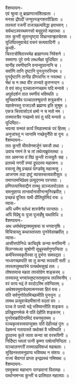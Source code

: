 वैशम्पायनः-  
एवं श्रुत्वा तु ब्राह्मणात्संशितव्रताः ।  
मनसा द्रौपदीं जग्मुरनङ्गशरपीडिताः ॥  
ततस्तां रजनीं राजञ्छल्यविद्धा इवाभवन् ।  
सर्वथाऽस्वस्थमनसो बभूवुस्ते महारथाः ॥  
ततः कुन्ती सुतान्दृष्ट्वा विभ्रान्तान्हृतचेतसः ।  
युधिष्ठिरमुवाचेदं वचनं सत्यवादिनी ॥  
कुन्ती-  
चिररात्रोषितास्स्मेह ब्राह्मणस्य निवेशने ।  
रममाणाः पुरे रम्ये लब्धभैक्षा युधिष्ठिर ॥  
यानीह रमणीयानि वनान्युपवनानि च ।  
सर्वाणि तानि दृष्टानि पुनःपुनररिन्दम ॥  
पुनर्दृष्टानि तानीह प्रीणयन्ति न नस्तथा ।  
भैक्षं च न तथा वीर लभ्यते कुरुनन्दन ॥  
ते वयं साधु पञ्चालान्गच्छाम यदि मन्यसे ।  
अपूर्वदर्शनं तात रमणीयं भविष्यति ॥  
सुभिक्षाश्चैव पञ्चालाश्श्रूयन्ते शत्रुकर्शन ।  
यज्ञसेनस्तु राजाऽसौ ब्रह्मण्य इति सुश्रुम ॥  
एकत्र चिरवासोऽयं क्षमो न च मतो मम ।  
तस्मात्तत्रैव गच्छामो वयं तु यदि मन्यसे ॥  
युधिष्ठिरः-  
भवत्या यन्मतं कार्यं त्विहास्माकं परं हितम् ।  
अनुजांस्तु न जानामि गच्छेयुर्नेति वा पुनः ॥  
वैशम्पायनः-  
ततः कुन्ती भीमसेनमर्जुनं यमजौ तथा ।  
उवाच गमनं ते च तां तथेत्यब्रुवंस्तथा ॥  
तत आमन्त्र्य तं विप्रं कुन्ती राजसुतैः सह ।  
प्रतस्थे नगरीं रम्यां द्रुपदस्य महात्मनः ॥  
वसत्सु तेषु प्रच्छन्नं पाण्डवेषु महात्मसु ।  
आजगाम तदा द्रष्टुं व्यासस्सत्यवतीसुतः ॥  
तमागतमभिप्रेक्ष्य प्रत्युद्गम्य परन्तपाः ।  
प्रणिपत्याभिवाद्यैनं तस्थुः प्राञ्जलयोऽग्रतः ॥  
समनुज्ञाप्य तान्सर्वानासीनान्मुनिरब्रवीत् ।  
प्रच्छन्नं पूजितः पार्थैः प्रीतिपूर्वमिदं वचः ॥  
व्यासः-  
अपि धर्मेण वर्तध्वं शास्त्रेणैव परन्तपाः ।  
अपि विप्रेषु वः पूजा पूजार्हेषु यथाविधि ॥  
वैशम्पायनः-  
अथ धर्मार्थवद्वाक्यमुक्त्वा स भगवानृषिः ।  
विचित्रास्तु कथास्तास्ताः पुनरेवेदमब्रवीत् ॥  
व्यासः-  
आसीत्तपोनिधेः काचिदृषेः कन्या मनस्विनी ।  
विलग्नमध्या सुश्रोणी सुभ्रूस्सर्वगुणान्विता ॥  
कर्मभिस्स्वकृतैस्सा तु दुर्भगा समपद्यत ।  
नाध्यगच्छम्पतिं सा तु कन्या रूपवती सती ॥  
तपस्तप्तुमथारेभे पत्यर्थमसुखं ततः ।  
तोषयामास महता तपसोग्रेण शङ्करम् ॥  
तस्यास्तु भगवांस्तुष्टस्तामुवाच तपस्विनीम् ।  
वरं वरय भद्रं ते वरदोऽस्मि तवेप्सितम् ॥  
अथेश्वरमुवाचेदमात्मनस्सा हितं वचः।  
पतिं सर्वगुणोपेतमिच्छामीति पुनःपुनः ॥  
तामथ प्रत्युवाचेदमीशानो वदतां वरः ।  
पञ्च ते पतयो भद्रे भविष्यन्तीति शङ्करः ॥  
प्रतिब्रुवाणमेकं मे पतिं देहीति शङ्करम् ।  
पुनरेवाब्रवीदेनामिदं वचनमुत्तमम् ॥  
पञ्चकृत्वस्त्वयाप्युक्तः पतिं देहीत्यहं पुनः ॥  
देहमन्यं गतायास्ते यथोक्तं वै भविष्यति ।  
द्रुपदस्य कुले जाता कन्या सा वररूपिणी ॥  
निर्दिष्टा भवतां पत्नी कृष्णा पार्षत्यनिन्दिता ।  
पाञ्चालनगरीं तस्मात्प्रविशध्वं महाबलाः ।  
सुखिनस्तामनुप्राप्य भविष्यथ न संशयः ॥  
राज्यं चैवागतं प्राप्ता इन्द्रप्रस्थं गमिष्यथ ॥  
वैशम्पायनः-  
एवमुक्त्वा महाभागः पाण्डवानां पितामहः ।  
पार्थानामन्त्र्य कुन्तीं च प्रातिष्ठत महातपाः ॥   
